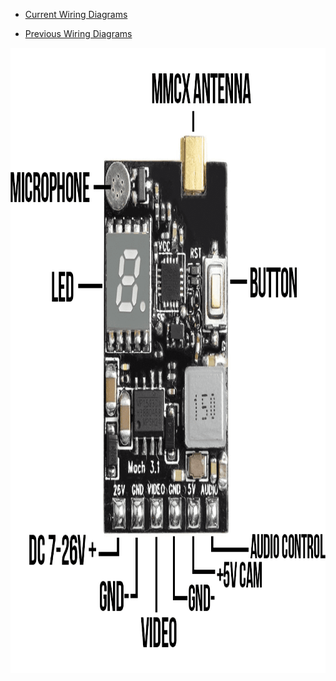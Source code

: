 - [Current Wiring Diagrams](current-setups.md)

- [Previous Wiring Diagrams](previous-setups.md)


<a href="mach3">
  <img src="images/mach3.png" alt="HTML tutorial" style="width:1000px;height:1000px;border:0">
</a>